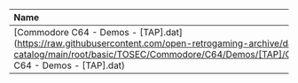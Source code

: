 |Name|Size|
|:---|---:|
|[Commodore C64 - Demos - [TAP].dat](https://raw.githubusercontent.com/open-retrogaming-archive/dat-catalog/main/root/basic/TOSEC/Commodore/C64/Demos/[TAP]/Commodore C64 - Demos - [TAP].dat)|5475|
